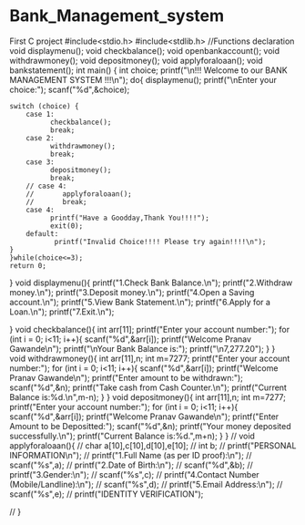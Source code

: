 # Bank_Management_system
First C project
#include<stdio.h>
#include<stdlib.h>
//Functions declaration
void displaymenu();
void checkbalance();
void openbankaccount();
void withdrawmoney();
void depositmoney();
void applyforaloaan();
void bankstatement();
int main()
{ 
    int choice;
    printf("\n!!! Welcome to our BANK MANAGEMENT SYSTEM !!!\n");
   do{
    displaymenu();
    printf("\nEnter your choice:");
    scanf("%d",&choice);

    switch (choice) {
        case 1:
              checkbalance();
              break;
        case 2:
              withdrawmoney();
              break;
        case 3:
              depositmoney();
              break;
        // case 4:
        //       applyforaloaan();
        //       break;
        case 4:
              printf("Have a Goodday,Thank You!!!!");
              exit(0);
        default:
               printf("Invalid Choice!!!! Please try again!!!!\n");
    }
    }while(choice<=3);
    return 0;
}
void displaymenu(){
    printf("1.Check Bank Balance.\n");
    printf("2.Withdraw money.\n");
    printf("3.Deposit money.\n");
    printf("4.Open a Saving account.\n");
    printf("5.View Bank Statement.\n");
    printf("6.Apply for a Loan.\n");
    printf("7.Exit.\n");

}
void checkbalance(){
    int arr[11];
    printf("Enter your account number:");
    for (int i = 0; i<11; i++){
        scanf("%d",&arr[i]);
    printf("Welcome Pranav Gawande\n");
    printf("\nYour Bank Balance is:");
    printf("\n7,277.20");
    }
}   
void withdrawmoney(){
    int arr[11],n;
    int m=7277;
    printf("Enter your account number:");
    for (int i = 0; i<11; i++){
        scanf("%d",&arr[i]);
    printf("Welcome Pranav Gawande\n");
    printf("Enter amount to be withdrawn:");
    scanf("%d",&n);
    printf("Take cash from Cash Counter.\n");
    printf("Current Balance is:%d.\n",m-n);
}
}
void depositmoney(){
    int arr[11],n;
    int m=7277;
    printf("Enter your account number:");
    for (int i = 0; i<11; i++){
    scanf("%d",&arr[i]);
    printf("Welcome Pranav Gawande\n");
    printf("Enter Amount to be Depositted:");
    scanf("%d",&n);
    printf("Your money deposited successfully.\n");
    printf("Current Balance is:%d.",m+n);
}
}
// void applyforaloaan(){
//     char a[10],c[10],d[10],e[10];
//     int b;
//     printf("PERSONAL INFORMATION\n");
//     printf("1.Full Name (as per ID proof):\n");
//     scanf("%s",a);
//     printf("2.Date of Birth:\n");
//     scanf("%d",&b);
//     printf("3.Gender:\n");
//     scanf("%s",c);
//     printf("4.Contact Number (Mobile/Landline):\n");
//     scanf("%s",d);
//     printf("5.Email Address:\n");
//     scanf("%s",e);
//     printf("IDENTITY VERIFICATION");

// }